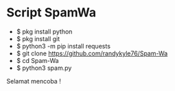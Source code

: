 # Script SpamWa

- $ pkg install python
- $ pkg install git
- $ python3 -m pip install requests
- $ git clone https://github.com/randykyle76/Spam-Wa
- $ cd Spam-Wa
- $ python3 spam.py

Selamat mencoba !
